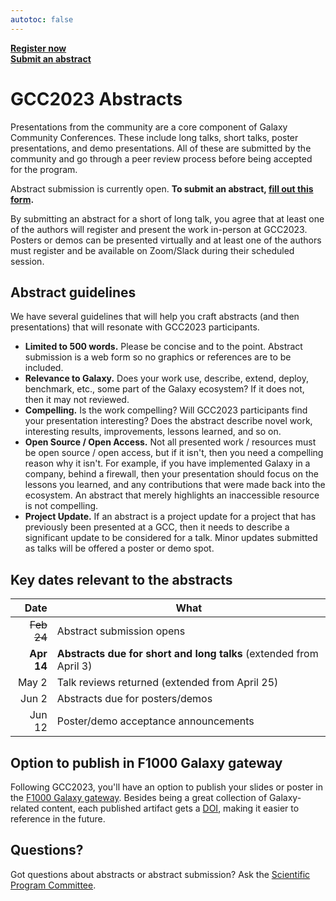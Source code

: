 ```yaml
---
autotoc: false
---
```


<slot name="/events/gcc2023/header" />

<div class="text-center my-5">
    <a target="_blank" href="https://gcc-2023.eventbrite.com.au/" type="button" class="btn btn-primary center">
        <strong>Register now</strong>
    </a>
    <br>
    <a target="_blank" href="https://forms.gle/ETCPW8Vnprbij7zn6" type="button" class="btn btn-primary center">
        <strong>Submit an abstract</strong>
    </a>
</div>


# GCC2023 Abstracts

Presentations from the community are a core component of Galaxy Community
Conferences.  These include long talks, short talks, poster presentations, and
demo presentations.  All of these are submitted by the community and go through
a peer review process before being accepted for the program.

Abstract submission is currently open. **To submit an abstract, [fill out this
form](https://forms.gle/ETCPW8Vnprbij7zn6).**

By submitting an abstract for a short of long talk, you agree that at least one
of the authors will register and present the work in-person at GCC2023. Posters
or demos can be presented virtually and at least one of the authors must
register and be available on Zoom/Slack during their scheduled session.


## Abstract guidelines

We have several guidelines that will help you craft abstracts (and then
presentations) that will resonate with GCC2023 participants.

* **Limited to 500 words.** Please be concise and to the point. Abstract
  submission is a web form so no graphics or references are to be included.
* **Relevance to Galaxy.** Does your work use, describe, extend, deploy,
  benchmark, etc., some part of the Galaxy ecosystem? If it does not, then it
  may not reviewed.
* **Compelling.** Is the work compelling? Will GCC2023 participants find your
  presentation interesting? Does the abstract describe novel work, interesting
  results, improvements, lessons learned, and so on.
* **Open Source / Open Access.** Not all presented work / resources must be open
  source / open access, but if it isn't, then you need a compelling reason why
  it isn't. For example, if you have implemented Galaxy in a company, behind a
  firewall, then your presentation should focus on the lessons you learned, and
  any contributions that were made back into the ecosystem. An abstract that
  merely highlights an inaccessible resource is not compelling.
* **Project Update.** If an abstract is a project update for a project that has
  previously been presented at a GCC, then it needs to describe a significant
  update to be considered for a talk. Minor updates submitted as talks will be
  offered a poster or demo spot.


## Key dates relevant to the abstracts

| Date   | What |
| -----: | ---  |
| ~~Feb 24~~ | Abstract submission opens |
| **Apr 14**  | **Abstracts due for short and long talks** (extended from April 3) |
| May 2 | Talk reviews returned (extended from April 25) |
| Jun 2  | Abstracts due for posters/demos |
| Jun 12 | Poster/demo acceptance announcements |


## Option to publish in F1000 Galaxy gateway
Following GCC2023, you'll have an option to publish your slides or poster in the
[F1000 Galaxy gateway](https://f1000research.com/gateways/galaxy/). Besides
being a great collection of Galaxy-related content, each published artifact gets
a [DOI](https://www.doi.org/), making it easier to reference in the future.


## Questions?

Got questions about abstracts or abstract submission? Ask the [Scientific Program
Committee](https://galaxyproject.org/events/gcc2023/organizers/#scientific-program-committee).
